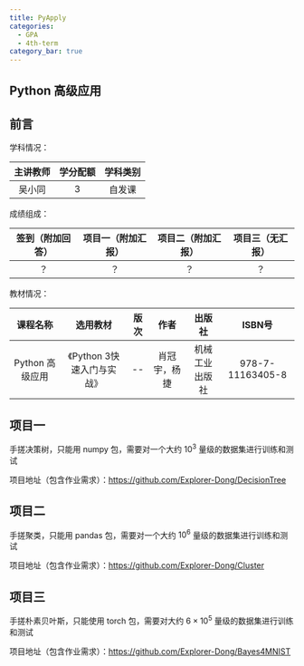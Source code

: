 ```yaml
---
title: PyApply
categories:
  - GPA
  - 4th-term
category_bar: true
---
```


## Python 高级应用

## 前言

学科情况：

| 主讲教师 | 学分配额 | 学科类别 |
| :------: | :------: | :------: |
|  吴小同  |    3     |  自发课  |

成绩组成：

| 签到（附加回答） | 项目一（附加汇报） | 项目二（附加汇报） | 项目三（无汇报） |
| :--------------: | :----------------: | :----------------: | :--------------: |
|        ？        |         ？         |         ？         |        ？        |

教材情况：

|    课程名称     |          选用教材          | 版次 |     作者     |     出版社     |      ISBN号      |
| :-------------: | :------------------------: | :--: | :----------: | :------------: | :--------------: |
| Python 高级应用 | 《Python 3快速入门与实战》 |  --  | 肖冠宇，杨捷 | 机械工业出版社 | 978-7-11163405-8 |

## 项目一

手搓决策树，只能用 numpy 包，需要对一个大约 $10^3$ 量级的数据集进行训练和测试

项目地址（包含作业需求）：https://github.com/Explorer-Dong/DecisionTree

## 项目二

手搓聚类，只能用 pandas 包，需要对一个大约 $10^6$ 量级的数据集进行训练和测试

项目地址（包含作业需求）：https://github.com/Explorer-Dong/Cluster

## 项目三

手搓朴素贝叶斯，只能使用 torch 包，需要对大约 $6\times10^5$ 量级的数据集进行训练和测试

项目地址（包含作业需求）：https://github.com/Explorer-Dong/Bayes4MNIST
